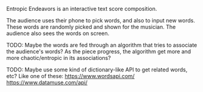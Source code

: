 


Entropic Endeavors is an interactive text score composition. 

The audience uses their phone to pick words, and also to input new words.
These words are randomly picked and shown for the musician.
The audience also sees the words on screen. 

TODO: 
Maybe the words are fed through an algorithm that tries to associate the audience's words?
As the piece progress, the algorithm get more and more chaotic/entropic in its associations?


TODO:
Maybe use some kind of dictionary-like API to get related words, etc?
Like one of these:
https://www.wordsapi.com/
https://www.datamuse.com/api/
